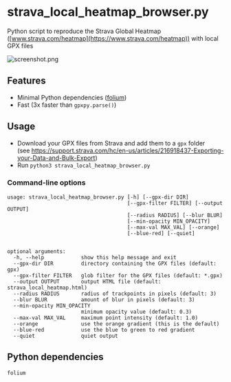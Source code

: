 # strava_local_heatmap_browser.py
Python script to reproduce the Strava Global Heatmap ([www.strava.com/heatmap](https://www.strava.com/heatmap)) with local GPX files

![screenshot.png](screenshot.png)

## Features

* Minimal Python dependencies ([folium](https://github.com/python-visualization/folium))
* Fast (3x faster than `gpxpy.parse()`)

## Usage

* Download your GPX files from Strava and add them to a `gpx` folder  
(see https://support.strava.com/hc/en-us/articles/216918437-Exporting-your-Data-and-Bulk-Export)
* Run `python3 strava_local_heatmap_browser.py`

### Command-line options
```
usage: strava_local_heatmap_browser.py [-h] [--gpx-dir DIR]
                                       [--gpx-filter FILTER] [--output OUTPUT]
                                       [--radius RADIUS] [--blur BLUR]
                                       [--min-opacity MIN_OPACITY]
                                       [--max-val MAX_VAL] [--orange]
                                       [--blue-red] [--quiet]


optional arguments:
  -h, --help            show this help message and exit
  --gpx-dir DIR         directory containing the GPX files (default: gpx)
  --gpx-filter FILTER   glob filter for the GPX files (default: *.gpx)
  --output OUTPUT       output HTML file (default: strava_local_heatmap.html)
  --radius RADIUS       radius of trackpoints in pixels (default: 3)
  --blur BLUR           amount of blur in pixels (default: 3)
  --min-opacity MIN_OPACITY
                        minimum opacity value (default: 0.3)
  --max-val MAX_VAL     maximum point intensity (default: 1.0)
  --orange              use the orange gradient (this is the default)
  --blue-red            use the blue to green to red gradient
  --quiet               quiet output

```

## Python dependencies
```
folium
```
